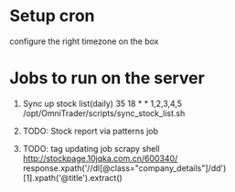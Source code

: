 # Setup cron
configure the right timezone on the box

# Jobs to run on the server
1. Sync up stock list(daily)
35 18 * * 1,2,3,4,5 /opt/OmniTrader/scripts/sync_stock_list.sh

2. TODO: Stock report via patterns job

3. TODO: tag updating job
 scrapy shell http://stockpage.10jqka.com.cn/600340/
response.xpath('//dl[@class="company_details"]/dd')[1].xpath('@title').extract()